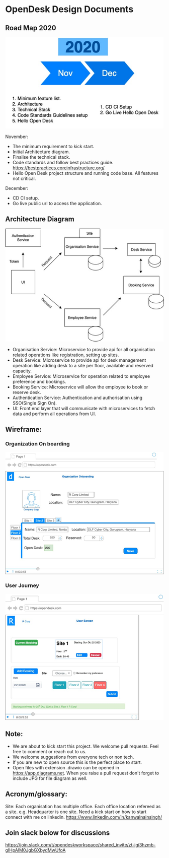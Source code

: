 # OpenDesk Design Documents

## Road Map 2020 

![N|Solid](images/roadmap_2020.jpg)

November: 
- The minimum requirement to kick start.
- Initial Architecture diagram.
- Finalise the technical stack.
- Code standards and follow best practices guide. https://bestpractices.coreinfrastructure.org/
- Hello Open Desk project structure and running code base. All features not critical.

December: 
- CD CI setup.
- Go live public url to access the application.

## Architecture Diagram

![Solid](images/architecture_v1.jpg)

- Organisation Service: Microservice to provide api for all organisation related operations like registration, setting up sites.
- Desk Service: Microservice to provide api for desk management operation like adding desk to a site per floor, available and reserved capacity.
- Employee Service: Microservice for operation related to employee preference and bookings.
- Booking Service: Microservice will allow the employee to book or reserve desk.
- Authentication Service: Authentication and authorisation using SSO(Single Sign On).   
- UI: Front end layer that will communicate with microservices to fetch data and perform all operations from UI.

## Wireframe:
### Organization On boarding
![N|Solid](images/organization_onboarding_wireframe_v1.jpg)

### User Journey
![N|Solid](images/user_journey_wireframe_v1.jpg)

## Note:
- We are about to kick start this project. We welcome pull requests. Feel free to comment or reach out to us. 
- We welcome suggestions from everyone tech or non tech.
- If you are new to open source this is the perfect place to start.
- Open files with extension .drawio can be opened in https://app.diagrams.net. When you raise a pull request don't forget to include JPG for file diagram  as well. 


## Acronym/glossary: 
Site: Each organisation has multiple office. Each office location refereed as a site. e.g. Headquarter is one site.
Need a kick start on how to start connect with me on linkedin. https://www.linkedin.com/in/kanwalnainsingh/ 
 
## Join slack below for discussions

https://join.slack.com/t/opendeskworkspace/shared_invite/zt-igi3hzmb-gIHpAlM0JgbGXbydMwUfoA 